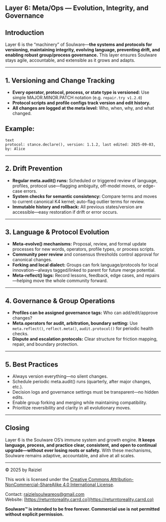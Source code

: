 ## Layer 6: Meta/Ops — Evolution, Integrity, and Governance

## Introduction

Layer 6 is the “machinery” of Soulware—**the systems and protocols for versioning, maintaining integrity, evolving language, preventing drift, and enabling robust group/process governance.** This layer ensures Soulware stays agile, accountable, and extensible as it grows and adapts.

------

## 1. Versioning and Change Tracking

- **Every operator, protocol, process, or state type is versioned:**
  Use simple MAJOR.MINOR.PATCH notation (e.g. `repair.try v1.2.0`)
- **Protocol scripts and profile configs track version and edit history.**
- **All changes are logged at the meta level:**
  Who, when, why, and what changed.

## Example:

```
text
protocol: stance.declare(), version: 1.1.2, last edited: 2025-09-03, by: Alice
```

------

## 2. Drift Prevention

- **Regular meta.audit() runs:**
  Scheduled or triggered review of language, profiles, protocol use—flagging ambiguity, off-model moves, or edge-case errors.
- **System checks for semantic consistency:**
  Compare terms and moves to current canonical K4 kernel; auto-flag outlier terms for review.
- **Immutable history and rollback:**
  All previous states/version are accessible—easy restoration if drift or error occurs.

------

## 3. Language & Protocol Evolution

- **Meta-evolve() mechanisms:**
  Proposal, review, and formal update processes for new words, operators, profile types, or process scripts.
- **Community peer review** and consensus thresholds control approval for canonical changes.
- **Forking and local dialect:**
  Groups can fork language/protocols for local innovation—always tagged/linked to parent for future merge potential.
- **Meta-reflect() logs:**
  Record lessons, feedback, edge cases, and repairs—helping move the whole community forward.

------

## 4. Governance & Group Operations

- **Profiles can be assigned governance tags:**
  Who can add/edit/approve changes?
- **Meta.operators for audit, arbitration, boundary setting:**
  Use `meta.reflect()`, `reflect.meta()`, `audit.protocol()` for periodic health checks.
- **Dispute and escalation protocols:**
  Clear structure for friction mapping, repair, and boundary protection.

------

## 5. Best Practices

- Always version everything—no silent changes.
- Schedule periodic meta.audit() runs (quarterly, after major changes, etc.).
- Decision logs and governance settings must be transparent—no hidden edits.
- Enable group forking and merging while maintaining compatibility.
- Prioritize reversibility and clarity in all evolutionary moves.

------

## Closing

Layer 6 is the Soulware OS’s immune system and growth engine.
**It keeps language, process, and practice clear, consistent, and open to continual upgrade—without ever losing roots or safety.**
With these mechanisms, Soulware remains adaptive, accountable, and alive at all scales.
 
---

© 2025 by Raiziel

This work is licensed under the [Creative Commons Attribution-NonCommercial-ShareAlike 4.0 International License](https://creativecommons.org/licenses/by-nc-sa/4.0/).

Contact: [raizielsoulwareos@gmail.com](mailto:raizielsoulwareos@gmail.com)  
Website: [https://returntoreality.carrd.co](https://returntoreality.carrd.co)

**Soulware™ is intended to be free forever. Commercial use is not permitted without explicit permission.**
